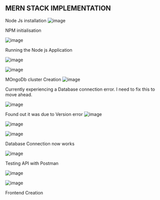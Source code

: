 ##  MERN STACK IMPLEMENTATION

Node Js installation
![image](https://user-images.githubusercontent.com/124367888/216845537-01e57284-eb04-413f-9e48-81d80cfa5f04.png)

NPM  initialisation 

![image](https://user-images.githubusercontent.com/124367888/216846255-d566344e-1f1e-4e42-9776-3c0bfdc2f86b.png)

Running the Node js Application 

![image](https://user-images.githubusercontent.com/124367888/216846476-4c89b4f8-82e1-4b7d-ba43-85be440586b8.png)

![image](https://user-images.githubusercontent.com/124367888/216846630-5683903c-c96a-4fd5-9d80-0b42bd32012e.png)

MOngoDb cluster Creation
![image](https://user-images.githubusercontent.com/124367888/216847478-04d11419-2c50-4d91-8101-a98ff1e23fba.png)

Currently experiencing a Database connection error. I need to fix this to move ahead.

![image](https://user-images.githubusercontent.com/124367888/216897340-e54aadd8-6a97-4091-a560-b816504f64c9.png)

Found out it was due to Version error
![image](https://user-images.githubusercontent.com/124367888/216970086-fe9e69e9-68f4-47ba-8b64-7f0f30414a08.png)

![image](https://user-images.githubusercontent.com/124367888/216971200-8db0c9f1-4fd8-4072-a56e-c5e6316e6c22.png)

![image](https://user-images.githubusercontent.com/124367888/216971552-dffa18b3-e6ec-4cfd-8124-bb622f69e0f1.png)

Database Connection now works

![image](https://user-images.githubusercontent.com/124367888/216972295-8aabea6f-5f3f-4d65-bc76-9d8e8515c563.png)

Testing API with Postman

![image](https://user-images.githubusercontent.com/124367888/216976716-c0abcaf1-cf69-4667-a86e-ba2c9711bfa9.png)

![image](https://user-images.githubusercontent.com/124367888/216977938-aee07658-4482-4d4d-8847-9d30b88ee5b5.png)

Frontend Creation 

